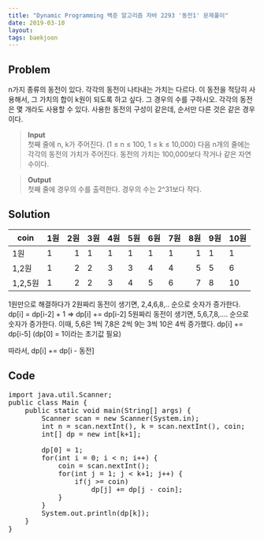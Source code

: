 ```yaml
---
title: "Dynamic Programming 백준 알고리즘 자바 2293 '동전1' 문제풀이"
date: 2019-03-10
layout:
tags: baekjoon
---
```


## Problem
n가지 종류의 동전이 있다. 각각의 동전이 나타내는 가치는 다르다. 이 동전을 적당히 사용해서, 그 가치의 합이 k원이 되도록 하고 싶다. 그 경우의 수를 구하시오. 각각의 동전은 몇 개라도 사용할 수 있다.
사용한 동전의 구성이 같은데, 순서만 다른 것은 같은 경우이다.

> <b>Input</b><br>
첫째 줄에 n, k가 주어진다. (1 ≤ n ≤ 100, 1 ≤ k ≤ 10,000) 다음 n개의 줄에는 각각의 동전의 가치가 주어진다. 동전의 가치는 100,000보다 작거나 같은 자연수이다.

> <b>Output</b><br>
첫째 줄에 경우의 수를 출력한다. 경우의 수는 2^31보다 작다.


## Solution
| coin  | 1원 | 2원 | 3원 | 4원 | 5원 | 6원 | 7원 | 8원 | 9원 | 10원 |
|-------|:----|----:|:---|:----|:----|:----|:----|----:|:----|:-----|
|1원    |  1  |  1  |  1  |  1  |  1  |  1  |  1  |  1  |  1  |  1  |
|1,2원  |  1  |  2  |  2  |  3  |  3  |  4  |  4  |  5  |  5  |  6  | 
|1,2,5원|  1  |  2  |  2  |  3  |  4  |  5  |  6  |  7  |  8  |  10 |

1원만으로 해결하다가 2원짜리 동전이 생기면, 2,4,6,8,.. 순으로 숫자가 증가한다. dp[i] = dp[i-2] + 1 => dp[i] += dp[i-2]
5원짜리 동전이 생기면, 5,6,7,8,.... 순으로 숫자가 증가한다. 이때, 5,6은 1씩 7,8은 2씩 9는 3씩 10은 4씩 증가했다. dp[i] += dp[i-5] (dp[0] = 1이라는 초기값 필요)

따라서, dp[i] += dp[i - 동전]


## Code
<pre>
import java.util.Scanner;
public class Main {
	public static void main(String[] args) {
		Scanner scan = new Scanner(System.in);
		int n = scan.nextInt(), k = scan.nextInt(), coin;
		int[] dp = new int[k+1];
		
		dp[0] = 1;
		for(int i = 0; i < n; i++) {
			coin = scan.nextInt();
			for(int j = 1; j < k+1; j++) {
				if(j >= coin)
					dp[j] += dp[j - coin];
			}
		}
		System.out.println(dp[k]);
	}
}
